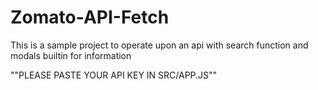 # Zomato-API-Fetch
This is a sample project to operate upon an api with search function and modals builtin for information


""PLEASE PASTE YOUR API KEY IN SRC/APP.JS""

